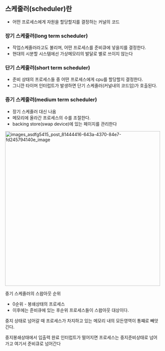 ## 스케줄러(scheduler)란
* 어떤 프로세스에게 자원을 할당할지를 결정하는 커널의 코드


### 장기 스케줄러(long term scheduler)
* 작업스케줄러라고도 불리며, 어떤 프로세스를 준비큐에 넣을지를 결정한다.
* 현대의 시분할 시스템에선 가상메모리의 발달로 별로 쓰이지 않는다
### 단기 스케줄러(short term scheduler)
* 준비 상태의 프로세스들 중 어떤 프로세스에게 cpu를 할당할지 결정한다.
* 그니깐 타이머 인터럽트가 발생하면 단기 스케줄러(커널내의 코드임)가 호출된다.
### 중기 스케줄러(medium term scheduler)
* 장기 스케줄러 대신 나옴
* 메모리에 올라간 프로세스의 수를 조절한다.
* backing store(swap device)에 있는 페이지를 관리한다
<img width="500" alt="images_asdfg5415_post_81444416-643a-4370-84e7-fd245794140e_image" src="https://github.com/Jung-MinGi/ComputerScience/assets/118701129/1142a16b-bf2c-46b5-8374-564abe556a0d">

중기 스케줄러의 스왑아웃 순위
* 0순위 - 봉쇄상태의 프로세스
*  이후에는 준비큐에 있는 후순위 프로세스들이 스왑아웃 대상이다.

중지 상태로 넘어갈 때 프로세스가 차지하고 있는 메모리 내의 모든영역이 통쨰로 빼앗긴다.

중지봉쇄상태에서 입출력 완료 인터럽트가 떨어지면 프로세스는 중지준비상태로 넘어가고 여기서 준비큐로 넘어간다 
